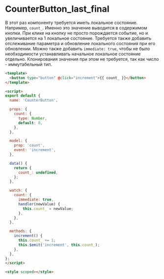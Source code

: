 # CounterButton_last_final

В этот раз компоненту требуется иметь локальное состояние. Например, `count_`. Именно это значение выводится в содержимом кнопки. При клике на кнопку не просто порождается событие, но и увеличивается на 1 локальное состояние. Требуется также добавить отслеживание параметра и обновление локального состояния при его обновлении. Можно также добавить `immediate: true`, чтобы не было необходимости устанавливать начальное локальное состояние отдельно. Клонирования значения при этом не требуется, так как число - иммутабельный тип.

```html
<template>
  <button type="button" @click="increment">{{ count_ }}</button>
</template>

<script>
export default {
  name: 'CounterButton',

  props: {
    count: {
      type: Number,
      default: 0,
    },
  },

  model: {
    prop: 'count',
    event: 'increment',
  },

  data() {
    return {
      count_: undefined,
    };
  },

  watch: {
    count: {
      immediate: true,
      handler(newValue) {
        this.count_ = newValue;
      },
    },
  },

  methods: {
    increment() {
      this.count_ += 1;
      this.$emit('increment', this.count_);
    },
  },
};
</script>

<style scoped></style>
```

